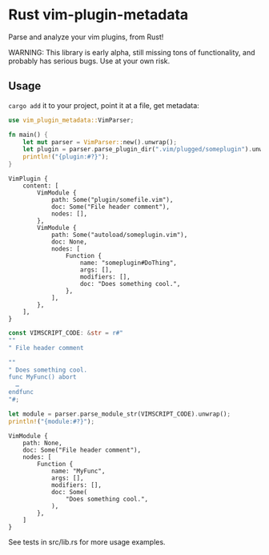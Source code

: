 # Rust vim-plugin-metadata

Parse and analyze your vim plugins, from Rust!

WARNING: This library is early alpha, still missing tons of functionality, and probably has serious
bugs. Use at your own risk.

## Usage

`cargo add` it to your project, point it at a file, get metadata:

```rust
use vim_plugin_metadata::VimParser;

fn main() {
    let mut parser = VimParser::new().unwrap();
    let plugin = parser.parse_plugin_dir(".vim/plugged/someplugin").unwrap();
    println!("{plugin:#?}");
}
```
```
VimPlugin {
    content: [
        VimModule {
            path: Some("plugin/somefile.vim"),
            doc: Some("File header comment"),
            nodes: [],
        },
        VimModule {
            path: Some("autoload/someplugin.vim"),
            doc: None,
            nodes: [
                Function {
                    name: "someplugin#DoThing",
                    args: [],
                    modifiers: [],
                    doc: "Does something cool.",
                },
            ],
        },
    ],
}
```

```rust
const VIMSCRIPT_CODE: &str = r#"
""
" File header comment

""
" Does something cool.
func MyFunc() abort
  …
endfunc
"#;

let module = parser.parse_module_str(VIMSCRIPT_CODE).unwrap();
println!("{module:#?}");
```
```
VimModule {
    path: None,
    doc: Some("File header comment"),
    nodes: [
        Function {
            name: "MyFunc",
            args: [],
            modifiers: [],
            doc: Some(
                "Does something cool.",
            ),
        },
    ]
}
```

See tests in src/lib.rs for more usage examples.

